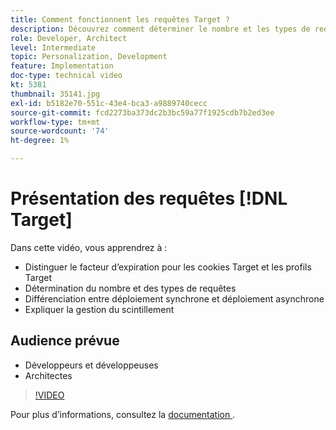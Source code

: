 ```yaml
---
title: Comment fonctionnent les requêtes Target ?
description: Découvrez comment déterminer le nombre et les types de requêtes Adobe Target, différencier un déploiement synchrone d’un déploiement asynchrone et expliquer la gestion du scintillement.
role: Developer, Architect
level: Intermediate
topic: Personalization, Development
feature: Implementation
doc-type: technical video
kt: 5381
thumbnail: 35141.jpg
exl-id: b5182e70-551c-43e4-bca3-a9889740cecc
source-git-commit: fcd2273ba373dc2b3bc59a77f1925cdb7b2ed3ee
workflow-type: tm+mt
source-wordcount: '74'
ht-degree: 1%

---
```


# Présentation des requêtes [!DNL Target]

Dans cette vidéo, vous apprendrez à :

* Distinguer le facteur d’expiration pour les cookies Target et les profils Target
* Détermination du nombre et des types de requêtes
* Différenciation entre déploiement synchrone et déploiement asynchrone
* Expliquer la gestion du scintillement

## Audience prévue

* Développeurs et développeuses
* Architectes

>[!VIDEO](https://video.tv.adobe.com/v/35141/?quality=12)

Pour plus d’informations, consultez la [ documentation ](https://experienceleague.adobe.com/docs/target/using/implement-target/implementing-target.html?lang=fr).
